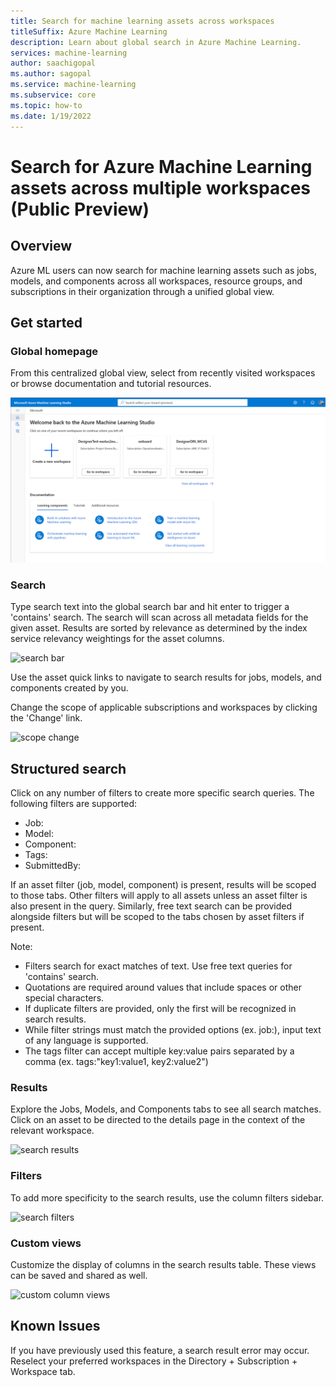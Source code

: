 ```yaml
---
title: Search for machine learning assets across workspaces
titleSuffix: Azure Machine Learning
description: Learn about global search in Azure Machine Learning.
services: machine-learning
author: saachigopal
ms.author: sagopal
ms.service: machine-learning
ms.subservice: core
ms.topic: how-to
ms.date: 1/19/2022
---
```


# Search for Azure Machine Learning assets across multiple workspaces (Public Preview)

## Overview 

Azure ML users can now search for machine learning assets such as jobs, models, and components across all workspaces, resource groups, and subscriptions in their organization through a unified global view. 

## Get started 

### Global homepage 

From this centralized global view, select from recently visited workspaces or browse documentation and tutorial resources.

![global view](./media/globalhome.png)

### Search

Type search text into the global search bar and hit enter to trigger a 'contains' search.
The search will scan across all metadata fields for the given asset. Results are sorted by relevance as determined by the index service relevancy weightings for the asset columns. 

![search bar](./media/searchbar.jpg)

Use the asset quick links to navigate to search results for jobs, models, and components created by you. 

Change the scope of applicable subscriptions and workspaces by clicking the 'Change' link. 

![scope change](./media/settings.jpg)

## Structured search 

Click on any number of filters to create more specific search queries.  The following filters are supported:
* Job: 
* Model:
* Component:
* Tags:
* SubmittedBy: 

If an asset filter (job, model, component) is present, results will be scoped to those tabs. Other filters will apply to all assets unless an asset filter is also present in the query. Similarly, free text search can be provided alongside filters but will be scoped to the tabs chosen by asset filters if present. 

Note: 
* Filters search for exact matches of text. Use free text queries for 'contains' search.
* Quotations are required around values that include spaces or other special characters.  
* If duplicate filters are provided, only the first will be recognized in search results. 
* While filter strings must match the provided options (ex. job:), input text of any language is supported. 
* The tags filter can accept multiple key:value pairs separated by a comma (ex. tags:"key1:value1, key2:value2")


### Results

Explore the Jobs, Models, and Components tabs to see all search matches. Click on an asset to be directed to the details page in the context of the relevant workspace. 

![search results](./media/results.jpg)

### Filters

To add more specificity to the search results, use the column filters sidebar. 

![search filters](./media/filters.jpg)

### Custom views

Customize the display of columns in the search results table. These views can be saved and shared as well. 

![custom column views](./media/views.jpg)

## Known Issues

If you have previously used this feature, a search result error may occur. Reselect your preferred workspaces in the Directory + Subscription + Workspace tab.
